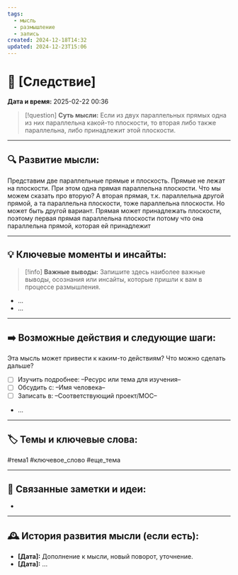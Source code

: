 ```yaml
---
tags:
  - мысль
  - размышление
  - запись
created: 2024-12-18T14:32
updated: 2024-12-23T15:06
---
```


# 💭  [Следствие]

**Дата и время:** 2025-02-22 00:36

> [!question] **Суть мысли:**
> Если из двух параллельных прямых одна из них параллельна какой-то плоскости, то вторая либо также параллельна, либо принадлежит этой плоскости.

---

## 🔍 Развитие мысли:

Представим две параллельные прямые и плоскость. Прямые не лежат на плоскости. При этом одна прямая параллельна плоскости. Что мы можем сказать про вторую? А вторая прямая, т.к. параллельна другой прямой, а та параллельна плоскости, тоже параллельна плоскости. Но может быть другой вариант. Прямая может принадлежать плоскости, поэтому первая прямая параллельна плоскости потому что она параллельна прямой, которая ей принадлежит

---

## 💡 Ключевые моменты и инсайты:

> [!info] **Важные выводы:**
> Запишите здесь наиболее важные выводы, осознания или инсайты, которые пришли к вам в процессе размышления.

- ...
- ...

---

## ➡️ Возможные действия и следующие шаги:

Эта мысль может привести к каким-то действиям? Что можно сделать дальше?

- [ ] Изучить подробнее: –Ресурс или тема для изучения–
- [ ] Обсудить с: –Имя человека–
- [ ] Записать в: –Соответствующий проект/MOC–
- ...

---

## 🏷️ Темы и ключевые слова:

#тема1 #ключевое_слово #еще_тема

---

## 🔄 Связанные заметки и идеи:

- 

---

## 🕰️ История развития мысли (если есть):

* **[Дата]:**  Дополнение к мысли, новый поворот, уточнение.
* **[Дата]:**  ...
